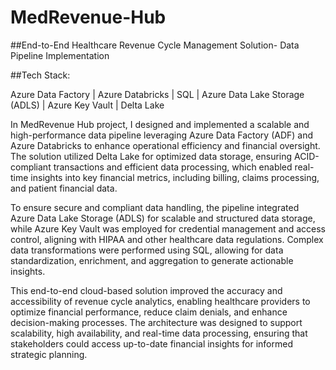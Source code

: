 # MedRevenue-Hub

##End-to-End Healthcare Revenue Cycle Management Solution- Data Pipeline Implementation

##Tech Stack:

Azure Data Factory | Azure Databricks | SQL | Azure Data Lake Storage (ADLS) | Azure Key Vault | Delta Lake

In MedRevenue Hub project, I designed and implemented a scalable and high-performance data pipeline leveraging Azure Data Factory (ADF) and Azure Databricks to enhance operational efficiency and financial oversight. The solution utilized Delta Lake for optimized data storage, ensuring ACID-compliant transactions and efficient data processing, which enabled real-time insights into key financial metrics, including billing, claims processing, and patient financial data.

To ensure secure and compliant data handling, the pipeline integrated Azure Data Lake Storage (ADLS) for scalable and structured data storage, while Azure Key Vault was employed for credential management and access control, aligning with HIPAA and other healthcare data regulations. Complex data transformations were performed using SQL, allowing for data standardization, enrichment, and aggregation to generate actionable insights.

This end-to-end cloud-based solution improved the accuracy and accessibility of revenue cycle analytics, enabling healthcare providers to optimize financial performance, reduce claim denials, and enhance decision-making processes. The architecture was designed to support scalability, high availability, and real-time data processing, ensuring that stakeholders could access up-to-date financial insights for informed strategic planning.
